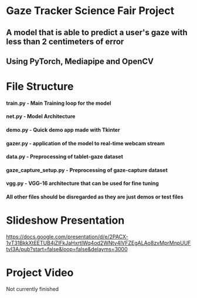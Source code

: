 # Gaze Tracker Science Fair Project

## A model that is able to predict a user's gaze with less than 2 centimeters of error

## Using PyTorch, Mediapipe and OpenCV

# File Structure

#### train.py - Main Training loop for the model
#### net.py - Model Architecture
#### demo.py - Quick demo app made with Tkinter
#### gazer.py - application of the model to real-time webcam stream
#### data.py - Preprocessing of tablet-gaze dataset
#### gaze_capture_setup.py - Preprocessing of gaze-capture dataset
#### vgg.py - VGG-16 architecture that can be used for fine tuning
#### All other files should be disregarded as they are just demos or test files

# Slideshow Presentation
https://docs.google.com/presentation/d/e/2PACX-1vT31BkkXtEETUB4jZlFkJaHxrtIWq4od2WNtv4lVFZEgALAo8zvMprMnpUUFtvI3A/pub?start=false&loop=false&delayms=3000

# Project Video
Not currently finished

